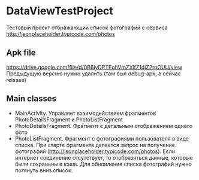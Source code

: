 # DataViewTestProject
Тестовый проект отбражающий список фотографий с сервиса http://jsonplaceholder.typicode.com/photos
## Apk file
https://drive.google.com/file/d/0B6iyDPTEohVmZXlfZ1djZ2tpOUU/view
Предыдущую версию нужно удалить (там был debug-apk, а сейчас release)
## Main classes
* MainActivity. Управляет взаимодействием фрагментов PhotoDetailsFragment и PhotoListFragment
* PhotoDetailsFragment.
Фрагмент с детальным отображением одного фото
* PhotoListFragment.
Фрагмент c фотографиями пользователя в виде списка. При старте фрагмента делается запрос на получение фотографий (http://jsonplaceholder.typicode.com/photos). Если интернет соединение отсутствует, то отобразяться данные, которые были сохранены в кэше.  Для обновления списка фотографий нужно потянуть вниз список. 
